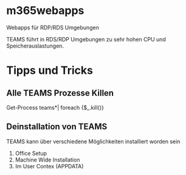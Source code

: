 # m365webapps
Webapps für RDP/RDS Umgebungen

TEAMS führt in RDS/RDP Umgebungen zu sehr hohen CPU und Speicherauslastungen.

# Tipps und Tricks  

## Alle TEAMS Prozesse Killen
Get-Process teams*| foreach {$_.kill()}  

## Deinstallation von TEAMS  
TEAMS kann über verschiedene Möglichkeiten installiert worden sein  
1. Office Setup   
2. Machine Wide Installation  
3. Im User Contex (APPDATA)  

